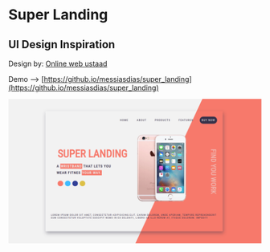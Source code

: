 # Super Landing
## UI Design Inspiration
Design by: 
[Online web ustaad](https://www.youtube.com/watch?v=sC_x_c8jU8g)

Demo --> [https://github.io/messiasdias/super_landing](https://github.io/messiasdias/super_landing)

![Alt text](/assets/img/screenshot.png?raw=true "SUPER LANDING")

